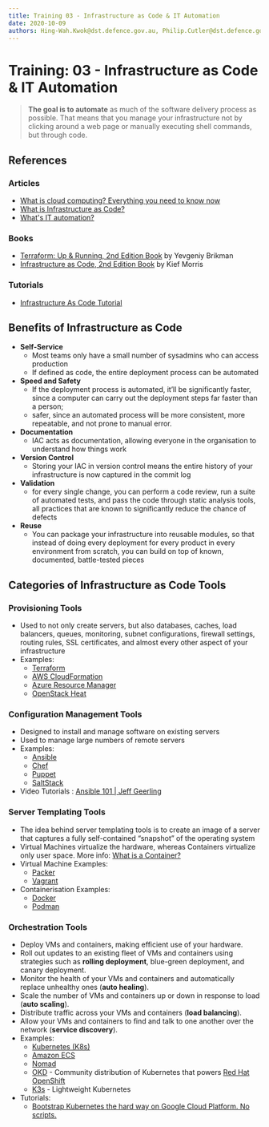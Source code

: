 ```yaml
---
title: Training 03 - Infrastructure as Code & IT Automation
date: 2020-10-09
authors: Hing-Wah.Kwok@dst.defence.gov.au, Philip.Cutler@dst.defence.gov.au
---
```


# Training: 03 - Infrastructure as Code & IT Automation

> **The goal is to automate** as much of the software delivery process as possible. That means that you manage your infrastructure not by clicking around a web page or manually executing shell commands, but through code.  

## References

### Articles

* [What is cloud computing? Everything you need to know now](https://www.infoworld.com/article/2683784/what-is-cloud-computing.html)
* [What is Infrastructure as Code?](https://www.hashicorp.com/resources/what-is-infrastructure-as-code)
* [What's IT automation?](https://www.redhat.com/en/topics/automation/whats-it-automation)

### Books

* [Terraform: Up & Running, 2nd Edition Book](https://learning.oreilly.com/library/view/terraform-up/9781492046899/) by Yevgeniy Brikman
* [Infrastructure as Code, 2nd Edition Book](https://learning.oreilly.com/library/view/infrastructure-as-code/9781098114664/) by Kief Morris

### Tutorials

* [Infrastructure As Code Tutorial](https://github.com/Artemmkin/infrastructure-as-code-tutorial)

## Benefits of Infrastructure as Code

* **Self-Service**
  * Most teams only have a small number of sysadmins who can access production
  * If defined as code, the entire deployment process can be automated
* **Speed and Safety**
  * If the deployment process is automated, it’ll be significantly faster, since a computer can carry out the deployment steps far faster than a person;
  * safer, since an automated process will be more consistent, more repeatable, and not prone to manual error.
* **Documentation**
  * IAC acts as documentation, allowing everyone in the organisation to understand how things work
* **Version Control**
  * Storing your IAC in version control means the entire history of your infrastructure is now captured in the commit log
* **Validation**
  * for every single change, you can perform a code review, run a suite of automated tests, and pass the code through static analysis tools, all practices that are known to significantly reduce the chance of defects
* **Reuse**
  * You can package your infrastructure into reusable modules, so that instead of doing every deployment for every product in every environment from scratch, you can build on top of known, documented, battle-tested pieces

## Categories of Infrastructure as Code Tools

### Provisioning Tools

* Used to not only create servers, but also databases, caches, load balancers, queues, monitoring, subnet configurations, firewall settings, routing rules, SSL certificates, and almost every other aspect of your infrastructure
* Examples:
  * [Terraform](https://www.terraform.io/)
  * [AWS CloudFormation](https://aws.amazon.com/cloudformation/)
  * [Azure Resource Manager](https://azure.microsoft.com/en-au/features/resource-manager/)
  * [OpenStack Heat](https://docs.openstack.org/heat/latest/)

### Configuration Management Tools

* Designed to install and manage software on existing servers
* Used to manage large numbers of remote servers
* Examples:
  * [Ansible](https://www.ansible.com/)
  * [Chef](https://www.chef.io/)
  * [Puppet](https://puppet.com/)
  * [SaltStack](https://www.saltstack.com/)
* Video Tutorials : [Ansible 101 | Jeff Geerling ](https://www.youtube.com/playlist?list=PL2_OBreMn7FqZkvMYt6ATmgC0KAGGJNAN)

### Server Templating Tools

* The idea behind server templating tools is to create an image of a server that captures a fully self-contained “snapshot” of the operating system
* Virtual Machines virtualize the hardware, whereas Containers virtualize only user space. More info: [What is a Container?](https://www.docker.com/resources/what-container)
* Virtual Machine Examples:
  * [Packer](https://www.packer.io/)
  * [Vagrant](https://www.vagrantup.com/)
* Containerisation Examples:
  * [Docker](https://www.docker.com/)
  * [Podman](https://www.podman.io/)

### Orchestration Tools

* Deploy VMs and containers, making efficient use of your hardware.
* Roll out updates to an existing fleet of VMs and containers using strategies such as **rolling deployment**, blue-green deployment, and canary deployment.
* Monitor the health of your VMs and containers and automatically replace unhealthy ones (**auto healing**).
* Scale the number of VMs and containers up or down in response to load (**auto scaling**).
* Distribute traffic across your VMs and containers (**load balancing**).
* Allow your VMs and containers to find and talk to one another over the network (**service discovery**).
* Examples:
  * [Kubernetes (K8s)](https://kubernetes.io/)
  * [Amazon ECS](https://aws.amazon.com/ecs/)
  * [Nomad](https://www.nomadproject.io/)
  * [OKD](https://www.okd.io/) - Community distribution of Kubernetes that powers [Red Hat OpenShift](https://www.openshift.com/)
  * [K3s](https://k3s.io/) - Lightweight Kubernetes
* Tutorials:
  * [Bootstrap Kubernetes the hard way on Google Cloud Platform. No scripts.](https://github.com/kelseyhightower/kubernetes-the-hard-way)
